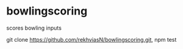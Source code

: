 # bowlingscoring
scores bowling inputs

git clone https://github.com/rekhviasN/bowlingscoring.git,
npm test 
